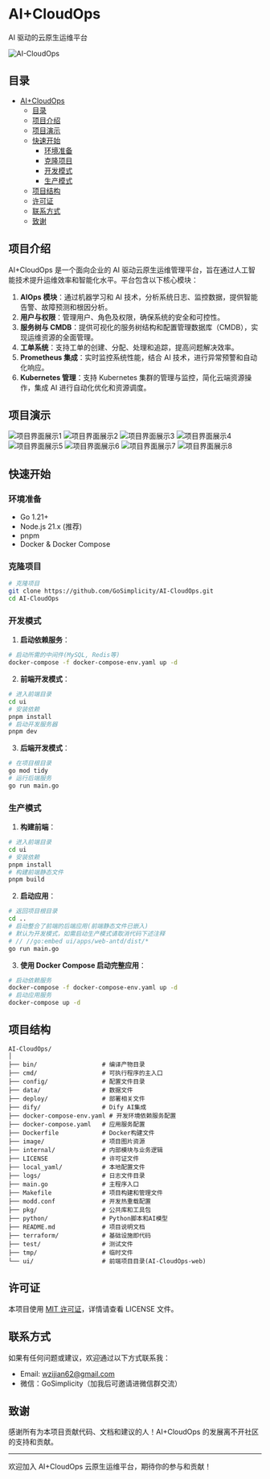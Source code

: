 # AI+CloudOps

AI 驱动的云原生运维平台

![AI-CloudOps](https://socialify.git.ci/GoSimplicity/AI-CloudOps/image?description=1&font=Inter&forks=1&issues=1&name=1&pattern=Solid&pulls=1&stargazers=1&theme=Dark)

## 目录

- [AI+CloudOps](#aicloudops)
  - [目录](#目录)
  - [项目介绍](#项目介绍)
  - [项目演示](#项目演示)
  - [快速开始](#快速开始)
    - [环境准备](#环境准备)
    - [克隆项目](#克隆项目)
    - [开发模式](#开发模式)
    - [生产模式](#生产模式)
  - [项目结构](#项目结构)
  - [许可证](#许可证)
  - [联系方式](#联系方式)
  - [致谢](#致谢)

## 项目介绍

AI+CloudOps 是一个面向企业的 AI 驱动云原生运维管理平台，旨在通过人工智能技术提升运维效率和智能化水平。平台包含以下核心模块：

1. **AIOps 模块**：通过机器学习和 AI 技术，分析系统日志、监控数据，提供智能告警、故障预测和根因分析。
2. **用户与权限**：管理用户、角色及权限，确保系统的安全和可控性。
3. **服务树与 CMDB**：提供可视化的服务树结构和配置管理数据库（CMDB），实现运维资源的全面管理。
4. **工单系统**：支持工单的创建、分配、处理和追踪，提高问题解决效率。
5. **Prometheus 集成**：实时监控系统性能，结合 AI 技术，进行异常预警和自动化响应。
6. **Kubernetes 管理**：支持 Kubernetes 集群的管理与监控，简化云端资源操作，集成 AI 进行自动化优化和资源调度。

## 项目演示

![项目界面展示1](image/1.png)
![项目界面展示2](image/2.png)
![项目界面展示3](image/3.png)
![项目界面展示4](image/4.png)
![项目界面展示5](image/5.png)
![项目界面展示6](image/6.png)
![项目界面展示7](image/7.png)
![项目界面展示8](image/8.png)

## 快速开始

### 环境准备

- Go 1.21+
- Node.js 21.x (推荐)
- pnpm
- Docker & Docker Compose

### 克隆项目

```bash
# 克隆项目
git clone https://github.com/GoSimplicity/AI-CloudOps.git
cd AI-CloudOps
```

### 开发模式

1. **启动依赖服务**：

```bash
# 启动所需的中间件(MySQL, Redis等)
docker-compose -f docker-compose-env.yaml up -d
```

2. **前端开发模式**：

```bash
# 进入前端目录
cd ui
# 安装依赖
pnpm install
# 启动开发服务器
pnpm dev
```

3. **后端开发模式**：

```bash
# 在项目根目录
go mod tidy
# 运行后端服务
go run main.go
```

### 生产模式

1. **构建前端**：

```bash
# 进入前端目录
cd ui
# 安装依赖
pnpm install
# 构建前端静态文件
pnpm build
```

2. **启动应用**：

```bash
# 返回项目根目录
cd ..
# 启动整合了前端的后端应用(前端静态文件已嵌入)
# 默认为开发模式，如需启动生产模式请取消代码下述注释
# // //go:embed ui/apps/web-antd/dist/*
go run main.go
```

3. **使用 Docker Compose 启动完整应用**：

```bash
# 启动依赖服务
docker-compose -f docker-compose-env.yaml up -d
# 启动应用服务
docker-compose up -d
```

## 项目结构

```text
AI-CloudOps/
│
├── bin/                  # 编译产物目录
├── cmd/                  # 可执行程序的主入口
├── config/               # 配置文件目录
├── data/                 # 数据文件
├── deploy/               # 部署相关文件
├── dify/                 # Dify AI集成
├── docker-compose-env.yaml # 开发环境依赖服务配置
├── docker-compose.yaml   # 应用服务配置
├── Dockerfile            # Docker构建文件
├── image/                # 项目图片资源
├── internal/             # 内部模块与业务逻辑
├── LICENSE               # 许可证文件
├── local_yaml/           # 本地配置文件
├── logs/                 # 日志文件目录
├── main.go               # 主程序入口
├── Makefile              # 项目构建和管理文件
├── modd.conf             # 开发热重载配置
├── pkg/                  # 公共库和工具包
├── python/               # Python脚本和AI模型
├── README.md             # 项目说明文档
├── terraform/            # 基础设施即代码
├── test/                 # 测试文件
├── tmp/                  # 临时文件
└── ui/                   # 前端项目目录(AI-CloudOps-web)
```

## 许可证

本项目使用 [MIT 许可证](./LICENSE)，详情请查看 LICENSE 文件。

## 联系方式

如果有任何问题或建议，欢迎通过以下方式联系我：

- Email: [wzijian62@gmail.com](mailto:wzijian62@gmail.com)
- 微信：GoSimplicity（加我后可邀请进微信群交流）

## 致谢

感谢所有为本项目贡献代码、文档和建议的人！AI+CloudOps 的发展离不开社区的支持和贡献。

---

欢迎加入 AI+CloudOps 云原生运维平台，期待你的参与和贡献！
